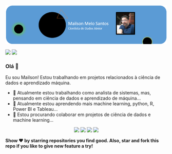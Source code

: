 <img src="https://github.com/mailsonsantos2020/mailsonsantos2020/blob/master/Mailson-1.png">

[<img src="https://img.shields.io/badge/linkedin-%230077B5.svg?&style=for-the-badge&logo=linkedin&logoColor=white" />](https://www.linkedin.com/in/pratik-kumar04/) [<img src ="https://img.shields.io/badge/Website-pk-%23.svg?&style=for-the-badge&logo=&logoColor=white%22">](https://pr2tik1.github.io/)

### Olá 👋 
Eu sou Mailson! Estou trabalhando em projetos relacionados à ciência de dados e aprendizado máquina.
- 🔭 Atualmente estou trabalhando como analista de sistemas, mas, pensando em ciência de dados e aprendizado de máquina...
- 🌱 Atualmente estou aprendendo mais machine learning, python, R, Power BI e Tableau...
- 👯 Estou procurando colaborar em projetos de ciência de dados e machine learning...


<p align="center">
<img src="https://i.giphy.com/media/LMt9638dO8dftAjtco/200.webp" width="150"> <img src="https://media.giphy.com/media/b2st8VdTIkG5y/giphy.gif" width="150"> <img src="https://i.giphy.com/media/KzJkzjggfGN5Py6nkT/200.webp" width="150"> <img src="https://media.giphy.com/media/kH6CqYiquZawmU1HI6/giphy.gif" width ="150"/> 
</p>

**Show ❤️ by starring repositories you find good. Also, star and fork this repo if you like to give new feature a try!** 